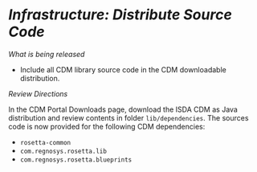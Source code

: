 # *Infrastructure: Distribute Source Code*

_What is being released_

- Include all CDM library source code in the CDM downloadable distribution. 

_Review Directions_

In the CDM Portal Downloads page, download the ISDA CDM as Java distribution and review contents in folder `lib/dependencies`.  The sources code is now provided for the following CDM dependencies:

- `rosetta-common`
- `com.regnosys.rosetta.lib`
- `com.regnosys.rosetta.blueprints`
